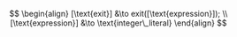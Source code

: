 $$
\begin{align}
[\text{exit}] &\to exit([\text{expression}]);
\\
[\text{expression}] &\to \text{integer\_literal}
\end{align}
$$